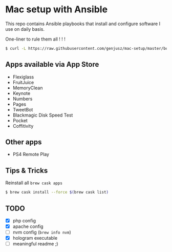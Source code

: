 # Mac setup with Ansible

This repo contains Ansible playbooks that install and configure software I use on daily basis.

One-liner to rule them all ! ! !

```bash
$ curl -L https://raw.githubusercontent.com/genjusz/mac-setup/master/bootstrap.sh | bash
```

## Apps available via App Store

* Flexiglass
* FruitJuice
* MemoryClean
* Keynote
* Numbers
* Pages
* TweetBot
* Blackmagic Disk Speed Test
* Pocket
* Coffitivity

## Other apps

* PS4 Remote Play

## Tips & Tricks

Reinstall all `brew cask apps`

```bash
$ brew cask install --force $(brew cask list)
```

## TODO

- [x] php config
- [x] apache config
- [ ] nvm config (`brew info nvm`)
- [x] hologram executable
- [ ] meaningful readme ;)
